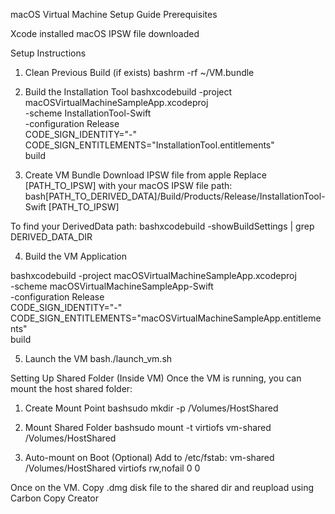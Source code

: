 macOS Virtual Machine Setup Guide
Prerequisites

Xcode installed
macOS IPSW file downloaded

Setup Instructions
1. Clean Previous Build (if exists)
bashrm -rf ~/VM.bundle


2. Build the Installation Tool
bashxcodebuild -project macOSVirtualMachineSampleApp.xcodeproj \
  -scheme InstallationTool-Swift \
  -configuration Release \
  CODE_SIGN_IDENTITY="-" \
  CODE_SIGN_ENTITLEMENTS="InstallationTool.entitlements" \
  build


3. Create VM Bundle
Download IPSW file from apple
Replace [PATH_TO_IPSW] with your macOS IPSW file path:
bash[PATH_TO_DERIVED_DATA]/Build/Products/Release/InstallationTool-Swift [PATH_TO_IPSW]

To find your DerivedData path:
bashxcodebuild -showBuildSettings | grep DERIVED_DATA_DIR


4. Build the VM Application

bashxcodebuild -project macOSVirtualMachineSampleApp.xcodeproj \
  -scheme macOSVirtualMachineSampleApp-Swift \
  -configuration Release \
  CODE_SIGN_IDENTITY="-" \
  CODE_SIGN_ENTITLEMENTS="macOSVirtualMachineSampleApp.entitlements" \
  build


5. Launch the VM
bash./launch_vm.sh



Setting Up Shared Folder (Inside VM)
Once the VM is running, you can mount the host shared folder:
1. Create Mount Point
bashsudo mkdir -p /Volumes/HostShared
2. Mount Shared Folder
bashsudo mount -t virtiofs vm-shared /Volumes/HostShared


3. Auto-mount on Boot (Optional)
Add to /etc/fstab:
vm-shared /Volumes/HostShared virtiofs rw,nofail 0 0



Once on the VM. Copy .dmg disk file to the shared dir and reupload using Carbon Copy Creator 